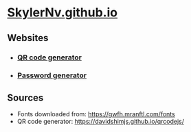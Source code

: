 # [SkylerNv.github.io](https://skylernv.github.io)

## Websites
* ### [QR code generator](https://skylernv.github.io/qr)
* ### [Password generator](https://skylernv.github.io/password)

## Sources
* Fonts downloaded from: https://gwfh.mranftl.com/fonts
* QR code generator: https://davidshimjs.github.io/qrcodejs/
